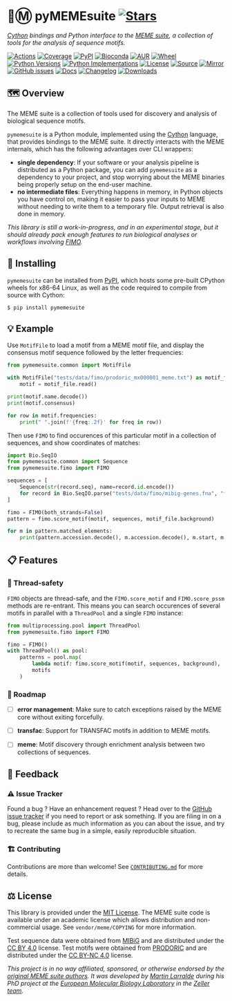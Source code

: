 # 🐍Ⓜ️ pyMEMEsuite [![Stars](https://img.shields.io/github/stars/althonos/pymemesuite.svg?style=social&maxAge=3600&label=Star)](https://github.com/althonos/pymemesuite/stargazers)

*[Cython](https://cython.org/) bindings and Python interface to the [MEME suite](https://meme-suite.org), a collection of tools for the analysis of sequence motifs.*

[![Actions](https://img.shields.io/github/workflow/status/althonos/pymemesuite/Test/master?logo=github&style=flat-square&maxAge=300)](https://github.com/althonos/pymemesuite/actions)
[![Coverage](https://img.shields.io/codecov/c/gh/althonos/pymemesuite?logo=codecov&style=flat-square&maxAge=3600)](https://codecov.io/gh/althonos/pymemesuite/)
[![PyPI](https://img.shields.io/pypi/v/pymemesuite.svg?logo=pypi&style=flat-square&maxAge=3600)](https://pypi.org/project/pymemesuite)
[![Bioconda](https://img.shields.io/conda/vn/bioconda/pymemesuite?logo=anaconda&style=flat-square&maxAge=3600)](https://anaconda.org/bioconda/pymemesuite)
[![AUR](https://img.shields.io/aur/version/python-pymemesuite?logo=archlinux&style=flat-square&maxAge=3600)](https://aur.archlinux.org/packages/python-pymemesuite)
[![Wheel](https://img.shields.io/pypi/wheel/pymemesuite.svg?style=flat-square&maxAge=3600)](https://pypi.org/project/pymemesuite/#files)
[![Python Versions](https://img.shields.io/pypi/pyversions/pymemesuite.svg?logo=python&style=flat-square&maxAge=3600)](https://pypi.org/project/pymemesuite/#files)
[![Python Implementations](https://img.shields.io/pypi/implementation/pymemesuite.svg?logo=python&style=flat-square&maxAge=3600&label=impl)](https://pypi.org/project/pymemesuite/#files)
[![License](https://img.shields.io/badge/license-MIT-blue.svg?style=flat-square&maxAge=2678400)](https://choosealicense.com/licenses/mit/)
[![Source](https://img.shields.io/badge/source-GitHub-303030.svg?maxAge=2678400&style=flat-square)](https://github.com/althonos/pymemesuite/)
[![Mirror](https://img.shields.io/badge/mirror-EMBL-009f4d?style=flat-square&maxAge=2678400)](https://git.embl.de/larralde/pymemesuite/)
[![GitHub issues](https://img.shields.io/github/issues/althonos/pymemesuite.svg?style=flat-square&maxAge=600)](https://github.com/althonos/pymemesuite/issues)
[![Docs](https://img.shields.io/readthedocs/pymemesuite/latest?style=flat-square&maxAge=600)](https://pymemesuite.readthedocs.io)
[![Changelog](https://img.shields.io/badge/keep%20a-changelog-8A0707.svg?maxAge=2678400&style=flat-square)](https://github.com/althonos/pymemesuite/blob/master/CHANGELOG.md)
[![Downloads](https://img.shields.io/badge/dynamic/json?style=flat-square&color=303f9f&maxAge=86400&label=downloads&query=%24.total_downloads&url=https%3A%2F%2Fapi.pepy.tech%2Fapi%2Fprojects%2Fpymemesuite)](https://pepy.tech/project/pymemesuite)


## 🗺️ Overview

The MEME suite is a collection of tools used for discovery and analysis of
biological sequence motifs.

`pymemesuite` is a Python module, implemented using the [Cython](https://cython.org)
language, that provides bindings to the MEME suite. It directly interacts with the
MEME internals, which has the following advantages over CLI wrappers:

- **single dependency**: If your software or your analysis pipeline is
  distributed as a Python package, you can add `pymemesuite` as a dependency
  to your project, and stop worrying about the MEME binaries being properly
  setup on the end-user machine.
- **no intermediate files**: Everything happens in memory, in Python objects
  you have control on, making it easier to pass your inputs to MEME without
  needing to write them to a temporary file. Output retrieval is also done
  in memory.

*This library is still a work-in-progress, and in an experimental stage,
but it should already pack enough features to run biological analyses or
workflows involving [FIMO](https://meme-suite.org/meme/doc/fimo.html).*


## 🔧 Installing

`pymemesuite` can be installed from [PyPI](https://pypi.org/project/pymemesuite/),
which hosts some pre-built CPython wheels for x86-64 Linux, as well as the
code required to compile from source with Cython:
```console
$ pip install pymemesuite
```

<!-- ## 📖 Documentation

A complete [API reference](https://pymemesuite.readthedocs.io/en/stable/api/) can
be found in the [online documentation](https://pymemesuite.readthedocs.io/), or
directly from the command line using
[`pydoc`](https://docs.python.org/3/library/pydoc.html):
```console
$ pydoc pymemesuite
``` -->

## 💡 Example

Use `MotifFile` to load a motif from a MEME motif file, and display the
consensus motif sequence followed by the letter frequencies:

```python
from pymemesuite.common import MotifFile

with MotifFile("tests/data/fimo/prodoric_mx000001_meme.txt") as motif_file:
    motif = motif_file.read()

print(motif.name.decode())
print(motif.consensus)

for row in motif.frequencies:
    print(" ".join(f'{freq:.2f}' for freq in row))
```

Then use `FIMO` to find occurences of this particular motif in a collection of
sequences, and show coordinates of matches:

```python
import Bio.SeqIO
from pymemesuite.common import Sequence
from pymemesuite.fimo import FIMO

sequences = [
    Sequence(str(record.seq), name=record.id.encode())
    for record in Bio.SeqIO.parse("tests/data/fimo/mibig-genes.fna", "fasta")
]

fimo = FIMO(both_strands=False)
pattern = fimo.score_motif(motif, sequences, motif_file.background)

for m in pattern.matched_elements:
    print(pattern.accession.decode(), m.accession.decode(), m.start, m.end, m.strand)
```

## 📋 Features

### 🧶 Thread-safety

`FIMO` objects are thread-safe, and the `FIMO.score_motif` and `FIMO.score_pssm`
methods are re-entrant. This means you can search occurences of several
motifs in parallel with a `ThreadPool` and a single `FIMO` instance:
```python
from multiprocessing.pool import ThreadPool
from pymemesuite.fimo import FIMO

fimo = FIMO()
with ThreadPool() as pool:
    patterns = pool.map(
        lambda motif: fimo.score_motif(motif, sequences, background),
        motifs
    )
```

### 📌 Roadmap

- [ ] **error management**: Make sure to catch exceptions raised by the MEME core without exiting forcefully.
- [ ] **transfac**: Support for TRANSFAC motifs in addition to MEME motifs.
- [ ] **meme**: Motif discovery through enrichment analysis between two collections of sequences.


## 💭 Feedback

### ⚠️ Issue Tracker

Found a bug ? Have an enhancement request ? Head over to the [GitHub issue
tracker](https://github.com/althonos/pymemesuite/issues) if you need to report
or ask something. If you are filing in on a bug, please include as much
information as you can about the issue, and try to recreate the same bug
in a simple, easily reproducible situation.

### 🏗️ Contributing

Contributions are more than welcome! See [`CONTRIBUTING.md`](https://github.com/althonos/pymemesuite/blob/master/CONTRIBUTING.md) for more details.


## ⚖️ License

This library is provided under the [MIT License](https://choosealicense.com/licenses/mit/).
The MEME suite code is available under an academic license which allows
distribution and non-commercial usage. See `vendor/meme/COPYING` for more
information.

Test sequence data were obtained from [MIBiG](https://mibig.secondarymetabolites.org/)
and are distributed under the [CC BY 4.0](https://creativecommons.org/licenses/by/4.0/)
license. Test motifs were obtained from [PRODORIC](https://www.prodoric.de) and are
distributed under the [CC BY-NC 4.0](https://creativecommons.org/licenses/by/4.0/)
license.

*This project is in no way affiliated, sponsored, or otherwise endorsed by
the [original MEME suite authors](https://meme-suite.org/meme/doc/authors.html).
It was developed by [Martin Larralde](https://github.com/althonos/pymemesuite)
during his PhD project at the [European Molecular Biology Laboratory](https://www.embl.de/)
in the [Zeller team](https://github.com/zellerlab).*
